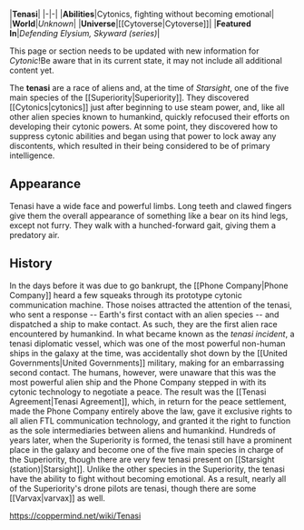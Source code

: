 |**Tenasi**|
|-|-|
|**Abilities**|Cytonics, fighting without becoming emotional|
|**World**|*Unknown*|
|**Universe**|[[Cytoverse\|Cytoverse]]|
|**Featured In**|*Defending Elysium, Skyward (series)*|

This page or section needs to be updated with new information for *Cytonic*!Be aware that in its current state, it may not include all additional content yet.

The **tenasi** are a race of aliens and, at the time of *Starsight*, one of the five main species of the [[Superiority\|Superiority]]. They discovered [[Cytonics\|cytonics]] just after beginning to use steam power, and, like all other alien species known to humankind, quickly refocused their efforts on developing their cytonic powers. At some point, they discovered how to suppress cytonic abilities and began using that power to lock away any discontents, which resulted in their being considered to be of primary intelligence.

## Appearance
Tenasi have a wide face and powerful limbs. Long teeth and clawed fingers give them the overall appearance of something like a bear on its hind legs, except not furry. They walk with a hunched-forward gait, giving them a predatory air.

## History
In the days before it was due to go bankrupt, the [[Phone Company\|Phone Company]] heard a few squeaks through its prototype cytonic communication machine. Those noises attracted the attention of the tenasi, who sent a response -- Earth's first contact with an alien species -- and dispatched a ship to make contact. As such, they are the first alien race encountered by humankind.
In what became known as the *tenasi incident*, a tenasi diplomatic vessel, which was one of the most powerful non-human ships in the galaxy at the time, was accidentally shot down by the [[United Governments\|United Governments]] military, making for an embarrassing second contact. The humans, however, were unaware that this was the most powerful alien ship and the Phone Company stepped in with its cytonic technology to negotiate a peace. The result was the [[Tenasi Agreement\|Tenasi Agreement]], which, in return for the peace settlement, made the Phone Company entirely above the law, gave it exclusive rights to all alien FTL communication technology, and granted it the right to function as the sole intermediaries between aliens and humankind.
Hundreds of years later, when the Superiority is formed, the tenasi still have a prominent place in the galaxy and become one of the five main species in charge of the Superiority, though there are very few tenasi present on [[Starsight (station)\|Starsight]]. Unlike the other species in the Superiority, the tenasi have the ability to fight without becoming emotional. As a result, nearly all of the Superiority's drone pilots are tenasi, though there are some [[Varvax\|varvax]] as well.



https://coppermind.net/wiki/Tenasi